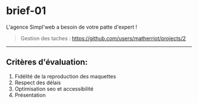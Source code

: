 # brief-01
L'agence Simpl'web a besoin de votre patte d'expert !
> Gestion des taches : https://github.com/users/matherriot/projects/2

---
## Critères d'évaluation:
  1) Fidélité de la reproduction des maquettes
  2) Respect des délais
  3) Optimisation seo et accessibilité
  4) Présentation
